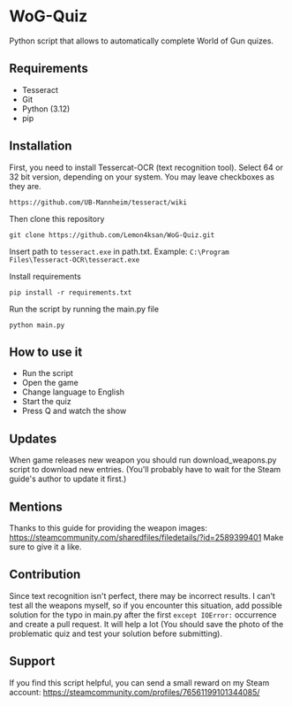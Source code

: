 # WoG-Quiz
Python script that allows to automatically complete World of Gun quizes.

## Requirements
- Tesseract
- Git
- Python (3.12)
- pip

## Installation

First, you need to install Tessercat-OCR (text recognition tool). Select 64 or 32 bit version, depending on your system.
You may leave checkboxes as they are.
```
https://github.com/UB-Mannheim/tesseract/wiki
```
Then clone this repository
```commandline
git clone https://github.com/Lemon4ksan/WoG-Quiz.git
```
Insert path to ```tesseract.exe``` in path.txt.
Example: ```C:\Program Files\Tesseract-OCR\tesseract.exe```

Install requirements
```commandline
pip install -r requirements.txt
```
Run the script by running the main.py file
```commandline
python main.py
```

## How to use it
- Run the script
- Open the game
- Change language to English
- Start the quiz
- Press Q and watch the show


## Updates
When game releases new weapon you should run download_weapons.py script to download new entries. 
(You'll probably have to wait for the Steam guide's author to update it first.)

## Mentions
Thanks to this guide for providing the weapon images: https://steamcommunity.com/sharedfiles/filedetails/?id=2589399401
Make sure to give it a like. 

## Contribution
Since text recognition isn't perfect, there may be incorrect results. I can't test all the weapons myself, 
so if you encounter this situation, add possible solution for the typo in main.py after the first ```except IOError:``` 
occurrence and create a pull request. It will help a lot (You should save the photo of the problematic quiz and test
your solution before submitting).

## Support
If you find this script helpful, you can send a small reward on my Steam account:
https://steamcommunity.com/profiles/76561199101344085/
